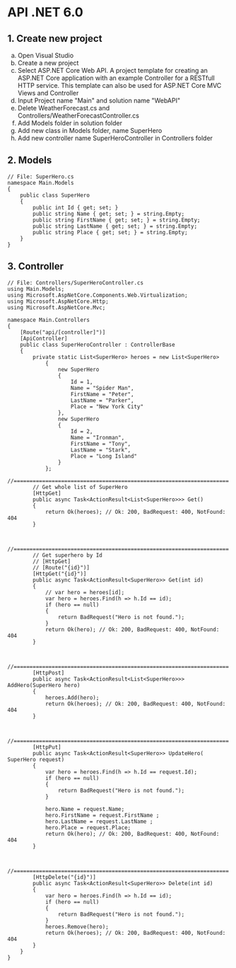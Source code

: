 # API .NET 6.0

## 1. Create new project
<ol type="a">
  <li>Open Visual Studio</li>
  <li>Create a new project</li>
  <li>Select ASP.NET Core Web API. A project template for creating an ASP.NET Core application with an example Controller for a RESTfull HTTP service. This template can also be used for ASP.NET Core MVC Views and Controller</li>
  <li>Input Project name "Main" and solution name "WebAPI"</li>
  <li>Delete WeatherForecast.cs and Controllers/WeatherForecastController.cs</li>
  <li>Add Models folder in solution folder</li>
  <li>Add new class in Models folder, name SuperHero</li>
  <li>Add new controller name SuperHeroController in Controllers folder</li>
</ol>

## 2. Models
```
// File: SuperHero.cs
namespace Main.Models
{
    public class SuperHero
    {
        public int Id { get; set; }
        public string Name { get; set; } = string.Empty;
        public string FirstName { get; set; } = string.Empty;
        public string LastName { get; set; } = string.Empty;
        public string Place { get; set; } = string.Empty;
    }
}
```
## 3. Controller
```
// File: Controllers/SuperHeroController.cs
using Main.Models;
using Microsoft.AspNetCore.Components.Web.Virtualization;
using Microsoft.AspNetCore.Http;
using Microsoft.AspNetCore.Mvc;

namespace Main.Controllers
{
    [Route("api/[controller]")]
    [ApiController]
    public class SuperHeroController : ControllerBase
    {
        private static List<SuperHero> heroes = new List<SuperHero>
            {
                new SuperHero
                {
                    Id = 1,
                    Name = "Spider Man",
                    FirstName = "Peter",
                    LastName = "Parker",
                    Place = "New York City"
                },
                new SuperHero
                {
                    Id = 2,
                    Name = "Ironman",
                    FirstName = "Tony",
                    LastName = "Stark",
                    Place = "Long Island"
                }
            };
        //====================================================================
        // Get whole list of SuperHero
        [HttpGet]
        public async Task<ActionResult<List<SuperHero>>> Get()
        {
            return Ok(heroes); // Ok: 200, BadRequest: 400, NotFound: 404
        }


        //====================================================================
        // Get superhero by Id
        // [HttpGet]
        // [Route("{id}")]
        [HttpGet("{id}")]
        public async Task<ActionResult<SuperHero>> Get(int id)
        {
            // var hero = heroes[id];
            var hero = heroes.Find(h => h.Id == id);
            if (hero == null)
            {
                return BadRequest("Hero is not found.");
            }
            return Ok(hero); // Ok: 200, BadRequest: 400, NotFound: 404
        }


        //====================================================================
        [HttpPost]
        public async Task<ActionResult<List<SuperHero>>> AddHero(SuperHero hero)
        {
            heroes.Add(hero);
            return Ok(heroes); // Ok: 200, BadRequest: 400, NotFound: 404
        }


        //====================================================================
        [HttpPut]
        public async Task<ActionResult<SuperHero>> UpdateHero( SuperHero request)
        {
            var hero = heroes.Find(h => h.Id == request.Id);
            if (hero == null)
            {
                return BadRequest("Hero is not found.");
            }

            hero.Name = request.Name;
            hero.FirstName = request.FirstName ;
            hero.LastName = request.LastName ;
            hero.Place = request.Place;
            return Ok(hero); // Ok: 200, BadRequest: 400, NotFound: 404
        }


        //====================================================================
        [HttpDelete("{id}")]
        public async Task<ActionResult<SuperHero>> Delete(int id)
        {
            var hero = heroes.Find(h => h.Id == id);
            if (hero == null)
            {
                return BadRequest("Hero is not found.");
            }
            heroes.Remove(hero);
            return Ok(heroes); // Ok: 200, BadRequest: 400, NotFound: 404
        }
    }
}
```


